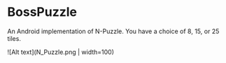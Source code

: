 # BossPuzzle

An Android implementation of N-Puzzle. You have a choice of 8, 15, or 25 tiles.

![Alt text](N_Puzzle.png | width=100)
